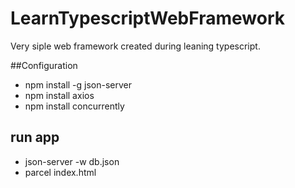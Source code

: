 # LearnTypescript**Web**Framework

Very siple web framework created during leaning typescript.

##Configuration

- npm install -g json-server
- npm install axios
- npm install concurrently

## run app

- json-server -w db.json
- parcel index.html
